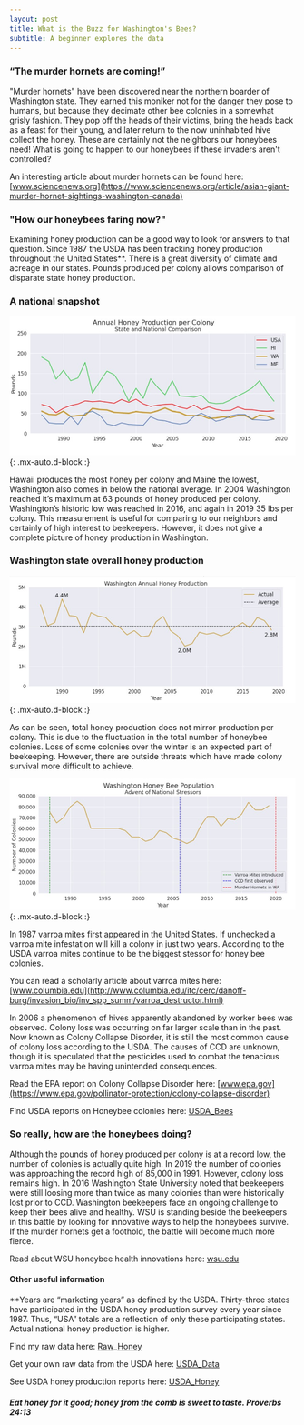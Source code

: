 ```yaml
---
layout: post
title: What is the Buzz for Washington's Bees?
subtitle: A beginner explores the data
---
```


### “The murder hornets are coming!”
"Murder hornets" have been discovered near the northern boarder of Washington state. They earned this moniker not for the danger they pose to humans, but because they decimate other bee colonies in a somewhat grisly fashion. They pop off the heads of their victims, bring the heads back as a feast for their young, and later return to the now uninhabited hive collect the honey. These are certainly not the neighbors our honeybees need! What is going to happen to our honeybees if these invaders aren't controlled? 

An interesting article about murder hornets can be found here: [www.sciencenews.org](https://www.sciencenews.org/article/asian-giant-murder-hornet-sightings-washington-canada)


### "How our honeybees faring now?"
Examining honey production can be a good way to look for answers to that question. Since 1987 the USDA has been tracking honey production throughout the United States**. There is a great diversity of climate and acreage in our states. Pounds produced per colony allows comparison of disparate state honey production.

### A national snapshot

![Honey Comparison](https://raw.githubusercontent.com/SaraWestWA/SaraWestWA.github.io/master/assets/img/Annual%20Honey%20Production%20-%20National.jpg){: .mx-auto.d-block :}

Hawaii produces the most honey per colony and Maine the lowest, Washington also comes in below the national average. In 2004 Washington reached it’s maximum at 63 pounds of honey produced per colony. Washington’s historic low was reached in 2016, and again in 2019 35 lbs per colony. This measurement is useful for comparing to our neighbors and certainly of high interest to beekeepers. However, it does not give a complete picture of honey production in Washington.



### Washington state overall honey production


![WA Honey](https://raw.githubusercontent.com/SaraWestWA/SaraWestWA.github.io/master/assets/img/WA%20Honey%20Production.jpg){: .mx-auto.d-block :}

As can be seen, total honey production does not mirror production per colony. This is due to the fluctuation in the total number of honeybee colonies. Loss of some colonies over the winter is an expected part of beekeeping. However, there are outside threats which have made colony survival more difficult to achieve.

![WA Bees](https://raw.githubusercontent.com/SaraWestWA/SaraWestWA.github.io/master/assets/img/WA%20Honeybee%20Colonies.jpg){: .mx-auto.d-block :}

In 1987 varroa mites first appeared in the United States. If unchecked a varroa mite infestation will kill a colony in just two years. According to the USDA varroa mites continue to be the biggest stessor for honey bee colonies.

You can read a scholarly article about varroa mites here:[www.columbia.edu](http://www.columbia.edu/itc/cerc/danoff-burg/invasion_bio/inv_spp_summ/varroa_destructor.html)

In 2006 a phenomenon of hives apparently abandoned by worker bees was observed. Colony loss was occurring on far larger scale than in the past. Now known as Colony Collapse Disorder, it is still the most common cause of colony loss according to the USDA. The causes of CCD are unknown, though it is speculated that the pesticides used to combat the tenacious varroa mites may be having unintended consequences.

Read the EPA report on Colony Collapse Disorder here: [www.epa.gov](https://www.epa.gov/pollinator-protection/colony-collapse-disorder)

Find USDA reports on Honeybee colonies here: [USDA_Bees](https://usda.library.cornell.edu/concern/publications/rn301137d?locale=en)


### So really, how are the honeybees doing?

Although the pounds of honey produced per colony is at a record low, the number of colonies is actually quite high. In 2019 the number of colonies was approaching the record high of 85,000 in 1991. However, colony loss remains high. In 2016 Washington State University noted that beekeepers were still loosing more than twice as many colonies than were historically lost prior to CCD. Washington beekeepers face an ongoing challenge to keep their bees alive and healthy. WSU is standing beside the beekeepers in this battle by looking for innovative ways to help the honeybees survive. If the murder hornets get a foothold, the battle will become much more fierce.

Read about WSU honeybee health innovations here: [wsu.edu](http://pubs.cahnrs.wsu.edu/impact-reports/honey-bee-health/) 

#### Other useful information

**Years are “marketing years” as defined by the USDA. Thirty-three states have participated in the USDA honey production survey every year since 1987. Thus, “USA” totals are a reflection of only these participating states. Actual national honey production is higher.

Find my raw data here: [Raw_Honey](https://github.com/SaraWestWA/DS-Unit-1-Build/blob/master/2020%20BFFFE401-A356-3D6D-8B47-313C0C09870E.csv) 

Get your own raw data from the USDA here: [USDA_Data](https://quickstats.nass.usda.gov/)

See USDA honey production reports here: [USDA_Honey](https://usda.library.cornell.edu/concern/publications/hd76s004z?locale=en) 


##### Eat honey for it good; honey from the comb is sweet to taste. Proverbs 24:13







